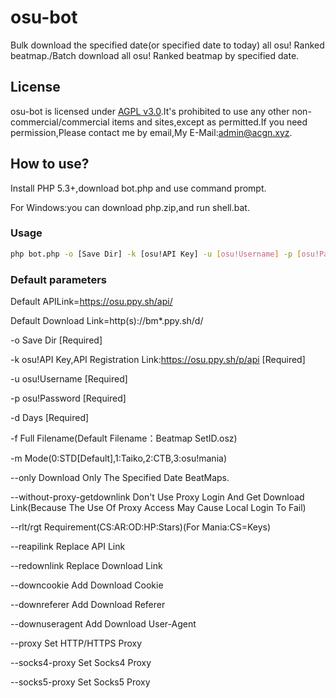 # osu-bot

Bulk download the specified date(or specified date to today) all osu! Ranked beatmap./Batch download all osu! Ranked beatmap by specified date.

## License

osu-bot is licensed under [AGPL v3.0](LICENSE).It's prohibited to use any other non-commercial/commercial items and sites,except as permitted.If you need permission,Please contact me by email,My E-Mail:admin@acgn.xyz.

## How to use?

Install PHP 5.3+,download bot.php and use command prompt.

For Windows:you can download php.zip,and run shell.bat.

### Usage
```bash
php bot.php -o [Save Dir] -k [osu!API Key] -u [osu!Username] -p [osu!Password] -d [Before Days] [-f Full Filename] [-m Mode(0:STD[Default],1:Taiko,2:CTB,3:osu!mania)] [--only] [--without-proxy-getdownlink] [--reapilink=Replace-API-Link] [--redownlink=Replace-Download-Link] [--downcookie=Download-Cookie] [--downreferer=Download-Referer] [--downuseragent=Download-UserAgent] [--proxy=HTTP/HTTPS Proxy Address] [--socks4-proxy=Socks4 Proxy Address] [--socks5-proxy=Socks5 Proxy Address].
```
### Default parameters
Default APILink=https://osu.ppy.sh/api/

Default Download Link=http(s)://bm*.ppy.sh/d/

-o Save Dir [Required]

-k osu!API Key,API Registration Link:https://osu.ppy.sh/p/api [Required]

-u osu!Username [Required]

-p osu!Password [Required]

-d Days [Required]

-f Full Filename(Default Filename：Beatmap SetID.osz)

-m Mode(0:STD[Default],1:Taiko,2:CTB,3:osu!mania)

--only Download Only The Specified Date BeatMaps.

--without-proxy-getdownlink Don't Use Proxy Login And Get Download Link(Because The Use Of Proxy Access May Cause Local Login To Fail)

--rlt/rgt Requirement(CS:AR:OD:HP:Stars)(For Mania:CS=Keys)

--reapilink Replace API Link

--redownlink Replace Download Link

--downcookie Add Download Cookie

--downreferer Add Download Referer

--downuseragent Add Download User-Agent

--proxy Set HTTP/HTTPS Proxy

--socks4-proxy Set Socks4 Proxy

--socks5-proxy Set Socks5 Proxy
